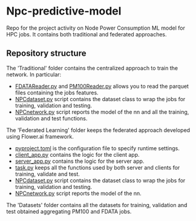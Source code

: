 # Npc-predictive-model
Repo for the project activity on Node Power Consumption ML model for HPC jobs. It contains both traditional and federated approaches.

## Repository structure
The 'Traditional' folder contains the centralized approach to train the network. In particular:
- [FDATAReader.py](Traditional/FDATAReader.py) and [PM100Reader.py](Traditional/PM100Reader.py) allows you to read the parquet files containing the jobs features.
- [NPCdataset.py](Traditional/NPCdataset.py) script contains the dataset class to wrap the jobs for training, validation and testing.
- [NPCnetwork.py](Traditional/NPCnetwork.py) script reports the model of the nn and all the training, validation and test functions.

The 'Federated Learning' folder keeps the federated approach developed using Flower.ai framework.
- [pyproject.toml](FederatedLearning/my-app/pyproject.toml) is the configuration file to specify runtime settings.
- [client_app.py](FederatedLearning/my-app/my_app/client_app.py) contains the logic for the client app.
- [server_app.py](FederatedLearning/my-app/my_app/server_app.py) contains the logic for the server app.
- [task.py](FederatedLearning/my-app/my_app/task.py) keeps all the functions used by both server and clients for training, validate and test.
- [NPCdataset.py](FederatedLearning/my-app/my_app/NPCdataset.py) script contains the dataset class to wrap the jobs for training, validation and testing.
- [NPCnetwork.py](FederatedLearning/my-app/my_app/NPCnetwork.py) script reports the model of the nn.

The 'Datasets' folder contains all the datasets for training, validation and test obtained aggregating PM100 and FDATA jobs.
